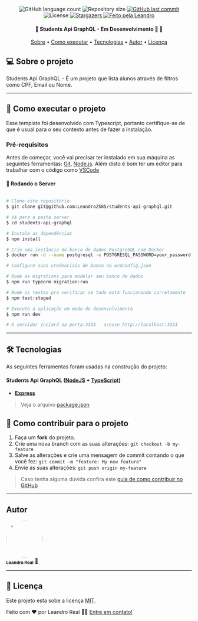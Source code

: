 <p align="center">
  <img alt="GitHub language count" src="https://img.shields.io/github/languages/count/Leandro2585/students-api-graphql?color=%2304D361">

  <img alt="Repository size" src="https://img.shields.io/github/repo-size/Leandro2585/students-api-graphql">

  <a href="https://github.com/Leandro2585/students-api-graphql/commits/master">
    <img alt="GitHub last commit" src="https://img.shields.io/github/last-commit/Leandro2585/students-api-graphql">
  </a>

   <img alt="License" src="https://img.shields.io/badge/license-MIT-brightgreen">
   <a href="https://github.com/Leandro2585/students-api-graphql/stargazers">
    <img alt="Stargazers" src="https://img.shields.io/github/stars/Leandro2585/students-api-graphql?style=social">
  </a>

  <a href="https://github.com.br/Leandro2585">
    <img alt="Feito pela Leandro" src="https://img.shields.io/badge/feito%20por-Leandro-%237519C1">
  </a>

</p>

<h4 align="center">
	🚧  Students Api GraphQL - Em Desenvolvimento 🚀 🚧
</h4>

<p align="center">
 <a href="#-sobre-o-projeto">Sobre</a> •
 <a href="#-como-executar-o-projeto">Como executar</a> •
 <a href="#-tecnologias">Tecnologias</a> •
 <a href="#-autor">Autor</a> •
 <a href="#user-content--licença">Licença</a>
</p>


## 💻 Sobre o projeto

Students Api GraphQL - É um projeto que lista alunos através de filtros como CPF, Email ou Nome.

---

## 🚀 Como executar o projeto

Esse template foi desenvolvido com Typescript, portanto certifique-se de que é usual para o seu contexto antes de fazer a instalação.

### Pré-requisitos

Antes de começar, você vai precisar ter instalado em sua máquina as seguintes ferramentas:
[Git](https://git-scm.com), [Node.js](https://nodejs.org/en/).
Além disto é bom ter um editor para trabalhar com o código como [VSCode](https://code.visualstudio.com/)

#### 🎲 Rodando o Server

```bash

# Clone este repositório
$ git clone git@github.com:Leandro2585/students-api-graphql.git

# Vá para a pasta server
$ cd students-api-graphql

# Instale as dependências
$ npm install

# Crie uma instância do banco de dados PostgreSQL com Docker
$ docker run -d --name postgresql -e POSTGRESQL_PASSWORD=your_password -e POSTGRESQL_USERNAME=your_username -e POSTGRES_DATABASE=your_database -p 35432:5432 bitnami/postgresql:latest

# Configure suas credenciais de banco no ormconfig.json

# Rode as migrations para modelar seu banco de dados
$ npm run typeorm migration:run

# Rode os testes pra verificar se tudo está funcionando corretamente
$ npm test:staged

# Execute a aplicação em modo de desenvolvimento
$ npm run dev

# O servidor inciará na porta:3333 - acesse http://localhost:3333

```

---

## 🛠 Tecnologias

As seguintes ferramentas foram usadas na construção do projeto:

#### [](https://github.com/Leandro2585/students-api-graphql)**Students Api GraphQL**  ([NodeJS](https://nodejs.org/en/)  +  [TypeScript](https://www.typescriptlang.org/))

-   **[Express](https://expressjs.com/)**

> Veja o arquivo  [package.json](https://github.com/Leandro2585/students-api-graphql/blob/master/package.json)

## 💪 Como contribuir para o projeto

1. Faça um **fork** do projeto.
2. Crie uma nova branch com as suas alterações: `git checkout -b my-feature`
3. Salve as alterações e crie uma mensagem de commit contando o que você fez: `git commit -m "feature: My new feature"`
4. Envie as suas alterações: `git push origin my-feature`
> Caso tenha alguma dúvida confira este [guia de como contribuir no GitHub](./CONTRIBUTING.md)

---

##  Autor

<a href="https://github.com/Leandro2585">
 <img style="border-radius: 50%" src="https://avatars.githubusercontent.com/u/49343139?v=4" width="100px;" alt=""/>
 <br />
 <sub><b>Leandro Real</b></sub></a> <a href="https://github.com/Leandro2585" title="Leandro">🚀</a>
 <br />

---

## 📝 Licença

Este projeto esta sobe a licença [MIT](https://spdx.org/licenses/CPL-3.0-or-later.html).

Feito com ❤️ por Leandro Real 👋🏽 [Entre em contato!](https://www.linkedin.com/in/leandro-r-434b811a5/)
